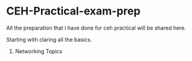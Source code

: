 # CEH-Practical-exam-prep
All the preparation that i have done for ceh practical will be shared here.

Starting with claring all the basics.
1. Networking Topics
